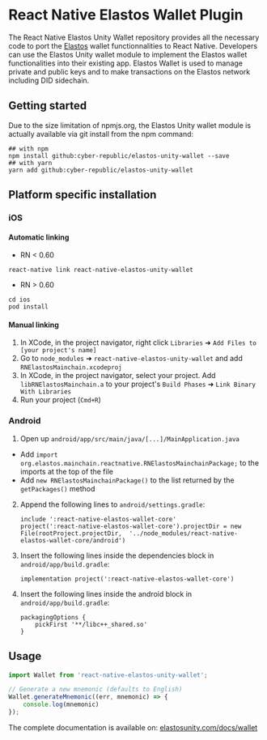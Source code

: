 # React Native Elastos Wallet Plugin

The React Native Elastos Unity Wallet repository provides all the necessary code to port the [Elastos](https://www.elastos.org/) wallet functionnalities to React Native. Developers can use the Elastos Unity wallet module to implement the Elastos wallet functionalities into their existing app.
Elastos Wallet is used to manage private and public keys and to make transactions on the Elastos network including DID sidechain.

## Getting started

Due to the size limitation of npmjs.org, the Elastos Unity wallet module is actually available via git install from the npm command:
```
## with npm
npm install github:cyber-republic/elastos-unity-wallet --save
## with yarn
yarn add github:cyber-republic/elastos-unity-wallet
```

## Platform specific installation

### iOS

#### Automatic linking

- RN < 0.60
```
react-native link react-native-elastos-unity-wallet
```
- RN > 0.60
```
cd ios
pod install
```

#### Manual linking

1. In XCode, in the project navigator, right click `Libraries` ➜ `Add Files to [your project's name]`
2. Go to `node_modules` ➜ `react-native-elastos-unity-wallet` and add `RNElastosMainchain.xcodeproj`
3. In XCode, in the project navigator, select your project. Add `libRNElastosMainchain.a` to your project's `Build Phases` ➜ `Link Binary With Libraries`
4. Run your project (`Cmd+R`)

### Android

1. Open up `android/app/src/main/java/[...]/MainApplication.java`
  - Add `import org.elastos.mainchain.reactnative.RNElastosMainchainPackage;` to the imports at the top of the file
  - Add `new RNElastosMainchainPackage()` to the list returned by the `getPackages()` method
2. Append the following lines to `android/settings.gradle`:
  	```
  	include ':react-native-elastos-wallet-core'
  	project(':react-native-elastos-wallet-core').projectDir = new File(rootProject.projectDir, 	'../node_modules/react-native-elastos-wallet-core/android')
  	```
3. Insert the following lines inside the dependencies block in `android/app/build.gradle`:
  	```
    implementation project(':react-native-elastos-wallet-core')
  	```
4. Insert the following lines inside the android block in `android/app/build.gradle`:
  	```
    packagingOptions {
        pickFirst '**/libc++_shared.so'
    }
  	```

## Usage
```javascript
import Wallet from 'react-native-elastos-unity-wallet';

// Generate a new mnemonic (defaults to English)
Wallet.generateMnemonic((err, mnemonic) => {
    console.log(mnemonic)
});
```

The complete documentation is available on: [elastosunity.com/docs/wallet](http://elastosunity.com/docs/wallet/#introduction)
